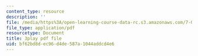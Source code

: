 ```yaml
---
content_type: resource
description: ''
file: /media/https%3A/open-learning-course-data-rc.s3.amazonaws.com/7-013-introductory-biology-spring-2013/bf62bd8dec96d4de587a1044addcd4e6_080BGpawP3I.pdf
file_type: application/pdf
resourcetype: Document
title: 3play pdf file
uid: bf62bd8d-ec96-d4de-587a-1044addcd4e6
---
```

